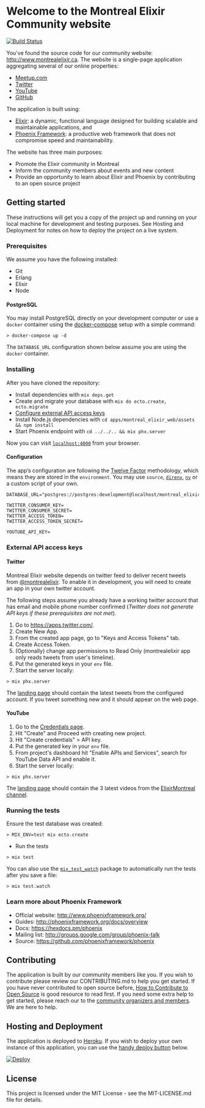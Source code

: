 # Welcome to the Montreal Elixir Community website

[![Build Status](https://travis-ci.org/montrealelixir/website.svg?branch=master)](https://travis-ci.org/montrealelixir/website)

You've found the source code for our community website: http://www.montrealelixir.ca. The
website is a single-page application aggregating several of our online properties:

  * [Meetup.com](https://www.meetup.com/montrealelixir)
  * [Twitter](https://twitter.com/montrealelixir)
  * [YouTube](https://www.youtube.com/channel/UCftyx5k7K_0a3wIGRtE2YQw)
  * [GitHub](https://github.com/montrealelixir)

The application is built using:

  * [Elixir](https://elixir-lang.org/): a dynamic, functional language designed for
    building scalable and maintainable applications, and
  * [Phoenix Framework](http://www.phoenixframework.org/): a productive web framework
    that does not compromise speed and maintainability.

The website has three main purposes:

  * Promote the Elixir community in Montreal
  * Inform the community members about events and new content
  * Provide an opportunity to learn about Elixir and Phoenix by contributing to an
    open source project

## Getting started

These instructions will get you a copy of the project up and running on your local machine
for development and testing purposes. See Hosting and Deployment for notes on how to deploy
the project on a live system.

### Prerequisites

We assume you have the following installed:

  * Git
  * Erlang
  * Elixir
  * Node

#### PostgreSQL

You may install PostgreSQL directly on your development computer or use a `docker` container
using the [docker-compose](./docker-compose.yml) setup with a simple command:

```shell
> docker-compose up -d
```

The `DATABASE_URL` configuration shown below assume you are using the `docker` container.

### Installing

After you have cloned the repository:

* Install dependencies with `mix deps.get`
* Create and migrate your database with `mix do ecto.create, ecto.migrate`
* [Configure external API access keys](#configure-external-api-access-keys)
* Install Node.js dependencies with `cd apps/montreal_elixir_web/assets && npm install`
* Start Phoenix endpoint with `cd ../../.. && mix phx.server`

Now you can visit [`localhost:4000`](http://localhost:4000) from your browser.

#### Configuration

The app’s configuration are following the [Twelve Factor](https://12factor.net/config)
methodology, which means they are stored in the `environment`. You may use `source`,
[`direnv`](https://direnv.net), [`nv`](https://github.com/jcouture/nv) or a custom script of your own.

```properties
DATABASE_URL="postgres://postgres:development@localhost/montreal_elixir_dev"

TWITTER_CONSUMER_KEY=
TWITTER_CONSUMER_SECRET=
TWITTER_ACCESS_TOKEN=
TWITTER_ACCESS_TOKEN_SECRET=

YOUTUBE_API_KEY=
```

### External API access keys

#### Twitter

Montreal Elixir website depends on twitter feed to deliver recent tweets from
[@montrealelixir](https://twitter.com/montrealelixir). To enable it in development,
you will need to create an app in your own twitter account.

The following steps assume you already have a working twitter account that has email and mobile
phone number confirmed (_Twitter does not generate API keys if these prerequisites are not met_).

1. Go to https://apps.twitter.com/.
2. Create New App.
3. From the created app page, go to "Keys and Access Tokens" tab.
4. Create Access Token.
5. (Optionally) change app permissions to Read Only (montrealelixir app only reads tweets from user's timeline).
6. Put the generated keys in your `env` file.
7. Start the server locally:

```shell
> mix phx.server
```

The [landing page](http://localhost:4000/) should contain the latest tweets from the
configured account. If you tweet something new and it should appear on the web page.

#### YouTube

1. Go to the [Credentials page](https://console.developers.google.com/apis/credentials?project=_).
2. Hit "Create" and Proceed with creating new project.
3. Hit "Create credentials" > API key.
4. Put the generated key in your `env` file.
5. From project's dashboard hit "Enable APIs and Services", search for YouTube Data API and enable it.
6. Start the server locally:

```shell
> mix phx.server
```

The [landing page](http://localhost:4000/) should contain the 3 latest videos from the
[ElixirMontreal channel](https://youtube.com/channel/UCftyx5k7K_0a3wIGRtE2YQw).

### Running the tests

Ensure the test database was created:

```shell
> MIX_ENV=test mix ecto.create
```

* Run the tests

```shell
> mix test
```

You can also use the [`mix_test_watch`](https://github.com/lpil/mix-test.watch) package to
automatically run the tests after you save a file:

```shell
> mix test.watch
```

### Learn more about Phoenix Framework

  * Official website: http://www.phoenixframework.org/
  * Guides: http://phoenixframework.org/docs/overview
  * Docs: https://hexdocs.pm/phoenix
  * Mailing list: http://groups.google.com/group/phoenix-talk
  * Source: https://github.com/phoenixframework/phoenix

## Contributing

The application is built by our community members like you. If you wish to contribute please review
our CONTRIBUTING.md to help you get started. If you have never contributed to open source before,
[How to Contribute to Open Source](https://opensource.guide/how-to-contribute/) is good resource to
read first. If you need some extra help to get started, please reach our to the [community
organizers and members](https://www.meetup.com/montrealelixir/members/?sort=join_date&desc=0). We
are here to help.

## Hosting and Deployment

The application is deployed to [Heroku](https://www.heroku.com/). If you wish to deploy your own
instance of this application, you can use the [handy deploy button](https://devcenter.heroku.com/articles/heroku-button)
below.

[![Deploy](https://www.herokucdn.com/deploy/button.svg)](https://heroku.com/deploy)

## License

This project is licensed under the MIT License - see the MIT-LICENSE.md file for details.
